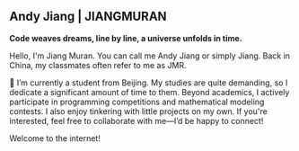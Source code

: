 ## Andy Jiang | JIANGMURAN
**Code weaves dreams, line by line, a universe unfolds in time.**

Hello, I'm Jiang Muran. You can call me Andy Jiang or simply Jiang. Back in China, my classmates often refer to me as JMR.

🌱 I’m currently a student from Beijing. My studies are quite demanding, so I dedicate a significant amount of time to them. Beyond academics, I actively participate in programming competitions and mathematical modeling contests. I also enjoy tinkering with little projects on my own. If you're interested, feel free to collaborate with me—I’d be happy to connect!

Welcome to the internet!
